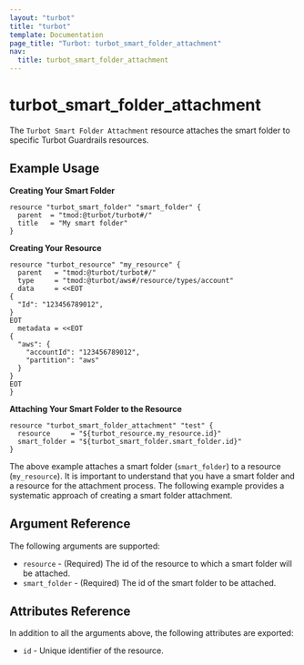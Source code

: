 ```yaml
---
layout: "turbot"
title: "turbot"
template: Documentation
page_title: "Turbot: turbot_smart_folder_attachment"
nav:
  title: turbot_smart_folder_attachment
---
```


# turbot\_smart\_folder\_attachment

The `Turbot Smart Folder Attachment` resource attaches the smart folder to specific Turbot Guardrails resources.



## Example Usage

**Creating Your Smart Folder**

```hcl
resource "turbot_smart_folder" "smart_folder" {
  parent  = "tmod:@turbot/turbot#/"
  title   = "My smart folder"
}
```

**Creating Your Resource**

```hcl
resource "turbot_resource" "my_resource" {
  parent   = "tmod:@turbot/turbot#/"
  type     = "tmod:@turbot/aws#/resource/types/account"
  data     = <<EOT
{
  "Id": "123456789012",
}
EOT
  metadata = <<EOT
{
  "aws": {
    "accountId": "123456789012",
    "partition": "aws"
  }
}
EOT
}
```

**Attaching Your Smart Folder to the Resource**

```hcl
resource "turbot_smart_folder_attachment" "test" {
  resource     = "${turbot_resource.my_resource.id}"
  smart_folder = "${turbot_smart_folder.smart_folder.id}"
}
```
The above example attaches a smart folder (`smart_folder`) to a resource (`my_resource`). It is important to understand that you have a smart folder and a resource for the attachment process. The following example provides a systematic approach of creating a smart folder attachment.

## Argument Reference

The following arguments are supported:

- `resource` - (Required) The id of the resource to which a smart folder will be attached.
- `smart_folder` - (Required) The id of the smart folder to be attached.

## Attributes Reference

In addition to all the arguments above, the following attributes are exported:

- `id` - Unique identifier of the resource.
